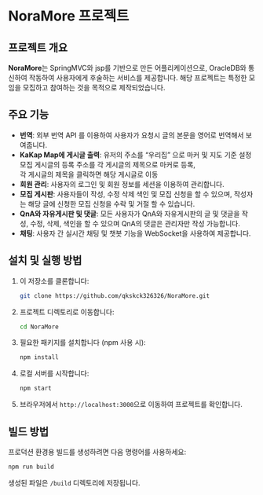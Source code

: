 # NoraMore 프로젝트

## 프로젝트 개요
**NoraMore**는 SpringMVC와 jsp를 기반으로 만든 어플리케이션으로, 
OracleDB와 통신하여 작동하여 사용자에게 후술하는 서비스를 제공합니다.
해당 프로젝트는 특정한 모임을 모집하고 참여하는 것을 목적으로 제작되었습니다.

## 주요 기능
- **번역**: 외부 번역 API 를 이용하여 사용자가 요청시 글의 본문을 영어로 번역해서 보여줍니다.
- **KaKap Map에 게시글 출력**:
   유저의 주소를 “우리집” 으로 마커 및 지도 기준 설정 <br>
   모집 게시글의 등록 주소를 각 게시글의 제목으로 마커로 등록, <br>
   각 게시글의 제목을 클릭하면 해당 게시글로 이동
- **회원 관리**: 사용자의 로그인 및 회원 정보를 세션을 이용하여 관리합니다.  
- **모집 게시판**: 사용자들이 작성, 수정 삭제 색인 및 모집 신청을 할 수 있으며, 작성자는 해당 글에 신청한 모집 신청을 수락 및 거절 할 수 있습니다.
- **QnA와 자유게시판 및 댓글**: 모든 사용자가 QnA와 자유게시판의 글 및 댓글을 작성, 수정, 삭제, 색인을 할 수 있으며 QnA의 댓글은 관리자만 작성 가능합니다. 
- **채팅**:  사용자 간 실시간 채팅 및 챗봇 기능을 WebSocket을 사용하여 제공합니다.



## 설치 및 실행 방법  
1. 이 저장소를 클론합니다:  
   ```bash
   git clone https://github.com/qkskck326326/NoraMore.git
   ```
2. 프로젝트 디렉토리로 이동합니다:  
   ```bash
   cd NoraMore
   ```
3. 필요한 패키지를 설치합니다 (npm 사용 시):
   ```bash
   npm install
   ```
4. 로컬 서버를 시작합니다:  
   ```bash
   npm start
   ```
5. 브라우저에서 `http://localhost:3000`으로 이동하여 프로젝트를 확인합니다.

## 빌드 방법  
프로덕션 환경용 빌드를 생성하려면 다음 명령어를 사용하세요:
```bash
npm run build
```
생성된 파일은 `/build` 디렉토리에 저장됩니다.
